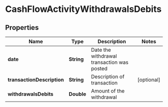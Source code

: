 

# CashFlowActivityWithdrawalsDebits


## Properties

| Name | Type | Description | Notes |
|------------ | ------------- | ------------- | -------------|
|**date** | **String** | Date the withdrawal transaction was posted |  |
|**transactionDescription** | **String** | Description of transaction |  [optional] |
|**withdrawalsDebits** | **Double** | Amount of the withdrawal |  |



